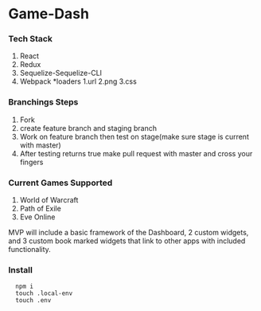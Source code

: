 # Game-Dash




### Tech Stack

1. React
2. Redux
3. Sequelize-Sequelize-CLI
4. Webpack
   *loaders
     1.url
     2.png
     3.css


### Branchings Steps

1. Fork
2. create feature branch and staging branch
3. Work on feature branch then test on stage(make sure stage is current with master)
4. After testing returns true make pull request with master and cross your fingers


### Current Games Supported

1. World of Warcraft
2. Path of Exile
3. Eve Online

MVP will include a basic framework of the Dashboard, 2 custom widgets, and 3 custom book marked widgets that link to other apps with included functionality.

### Install

```
  npm i
  touch .local-env
  touch .env

```

